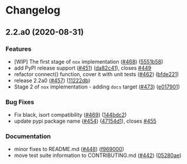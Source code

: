 # Changelog

## 2.2.a0 (2020-08-31)


### Features

* [WIP] The first stage of `nox` implementation ([#468](https://www.github.com/googleapis/python-spanner-django/issues/468)) ([5551b58](https://www.github.com/googleapis/python-spanner-django/commit/5551b58d7983edc57f0482000254ea2df21476d6))
* add PyPI release support ([#451](https://www.github.com/googleapis/python-spanner-django/issues/451)) ([da82c41](https://www.github.com/googleapis/python-spanner-django/commit/da82c417815e607611743c828f3525e71f9a46f4)), closes [#449](https://www.github.com/googleapis/python-spanner-django/issues/449)
* refactor connect() function, cover it with unit tests ([#462](https://www.github.com/googleapis/python-spanner-django/issues/462)) ([bfde221](https://www.github.com/googleapis/python-spanner-django/commit/bfde2214ded7f7205286f62d5a5feac8687f0139))
* release 2.2a0 ([#457](https://www.github.com/googleapis/python-spanner-django/issues/457)) ([11222db](https://www.github.com/googleapis/python-spanner-django/commit/11222db2f82fd50ca87010321ded0b39021eb884))
* Stage 2 of `nox` implementation - adding `docs` target ([#473](https://www.github.com/googleapis/python-spanner-django/issues/473)) ([e017901](https://www.github.com/googleapis/python-spanner-django/commit/e0179015ab49d13c9848086a939d7fb432133467))


### Bug Fixes

* Fix black, isort compatibility  ([#469](https://www.github.com/googleapis/python-spanner-django/issues/469)) ([144bdc2](https://www.github.com/googleapis/python-spanner-django/commit/144bdc2d04643d55c59d054e796afcf20ba96755))
* update pypi package name ([#454](https://www.github.com/googleapis/python-spanner-django/issues/454)) ([47154d1](https://www.github.com/googleapis/python-spanner-django/commit/47154d1f6c7bf0b1d7150c24ba18e2f1dffd9cc1)), closes [#455](https://www.github.com/googleapis/python-spanner-django/issues/455)


### Documentation

* minor fixes to README.md ([#448](https://www.github.com/googleapis/python-spanner-django/issues/448)) ([f969000](https://www.github.com/googleapis/python-spanner-django/commit/f9690007603c94f4c99b244a92c639adfd360a8f))
* move test suite information to CONTRIBUTING.md ([#442](https://www.github.com/googleapis/python-spanner-django/issues/442)) ([05280ae](https://www.github.com/googleapis/python-spanner-django/commit/05280aecdcbe933e113616b5705f4e76303d9637))
